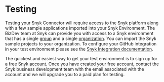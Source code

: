 # Testing

Testing your Snyk Connector will require access to the Snyk platform along with a few sample applications imported into your Snyk Environment. The BizDev team at Snyk can provide you with access to a Snyk environment that has a single [group](https://support.snyk.io/hc/en-us/articles/360004037617-What-s-a-Snyk-group-) and a single [organization](https://support.snyk.io/hc/en-us/articles/360004037637-What-s-a-Snyk-organization-). You can import the Snyk sample projects to your organization. To configure your GitHub integration in your test environment please see the [Snyk Integration documentation](https://support.snyk.io/hc/en-us/articles/360004032117-GitHub-integration).

The quickest and easiest way to get your test environment is to sign up for a free [Snyk account.](https://snyk.io/signup) Once you have created your free account, contact the Snyk business development team with the email associated with the account and we will upgrade you to a paid plan for testing.

